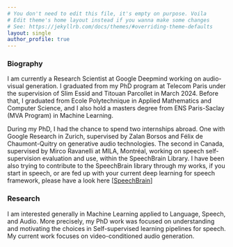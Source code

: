 ```yaml
---
# You don't need to edit this file, it's empty on purpose. Voila
# Edit theme's home layout instead if you wanna make some changes
# See: https://jekyllrb.com/docs/themes/#overriding-theme-defaults
layout: single
author_profile: true
---
```


### Biography
I am currently a Research Scientist at Google Deepmind working on audio-visual generation. I graduated from my PhD program at Telecom Paris under the supervision of Slim Essid and Titouan Parcollet in March 2024. Before that, I graduated from Ecole Polytechnique in Applied Mathematics and Computer Science, and I also hold a masters degree from ENS Paris-Saclay (MVA Program) in Machine Learning.

During my PhD, I had the chance to spend two internships abroad. One with Google Research in Zurich, supervised by Zalan Borsos and Félix de Chaumont-Quitry on generative audio technologies. The second in Canada, supervised by Mirco Ravanelli at MILA, Montréal, working on speech self-supervision evaluation and use, within the SpeechBrain Library. I have been also trying to contribute to the SpeechBrain library through my works, if you start in speech, or are fed up with your current deep learning for speech framework, please have a look here [<a href="https://github.com/speechbrain/benchmarks/tree/main/" target="_blank">SpeechBrain</a>]


### Research
I am interested generally in Machine Learning applied to Language, Speech, and Audio. More precisely, my PhD work was focused on understanding and motivating the choices in Self-supervised learning pipelines for speech. My current work focuses on video-conditioned audio generation.


